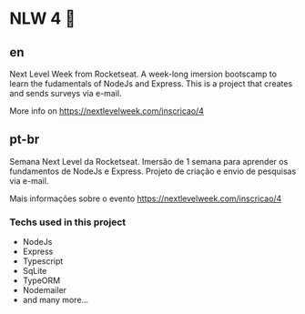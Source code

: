 # NLW 4 :rocket:

## en
Next Level Week from Rocketseat. A week-long imersion bootscamp to learn the fudamentals of NodeJs and Express. This is a project that creates and sends surveys via e-mail.

More info on https://nextlevelweek.com/inscricao/4

## pt-br
Semana Next Level da Rocketseat. Imersão de 1 semana para aprender os fundamentos de NodeJs e Express. Projeto de criação e envio de pesquisas via e-mail.

Mais informações sobre o evento https://nextlevelweek.com/inscricao/4

### Techs used in this project
- NodeJs
- Express
- Typescript
- SqLite
- TypeORM
- Nodemailer
- and many more...
